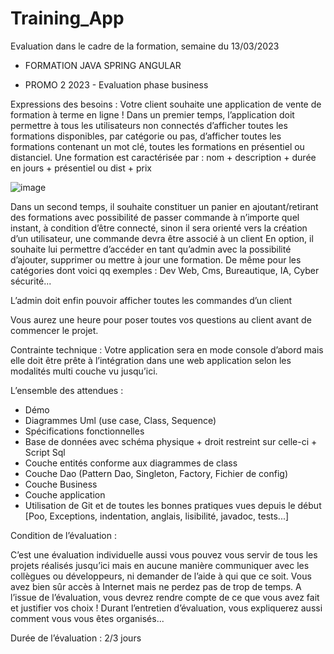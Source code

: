 # Training_App
Evaluation dans le cadre de la formation, semaine du 13/03/2023

- FORMATION JAVA SPRING ANGULAR

- PROMO 2 2023 - Evaluation phase business

Expressions des besoins :
Votre client souhaite une application de vente de formation à terme en ligne !
Dans un premier temps, l’application doit permettre à tous les utilisateurs non connectés d’afficher
toutes les formations disponibles, par catégorie ou pas, d’afficher toutes les formations contenant un
mot clé, toutes les formations en présentiel ou distanciel.
Une formation est caractérisée par : nom + description + durée en jours + présentiel ou dist + prix

![image](https://user-images.githubusercontent.com/90391689/224923781-b44dea5c-c746-4035-bdf5-07209509ab2d.png)

Dans un second temps, il souhaite constituer un panier en ajoutant/retirant des formations avec
possibilité de passer commande à n’importe quel instant, à condition d’être connecté, sinon il sera
orienté vers la création d’un utilisateur, une commande devra être associé à un client
En option, il souhaite lui permettre d’accéder en tant qu’admin avec la possibilité d’ajouter,
supprimer ou mettre à jour une formation. De même pour les catégories dont voici qq exemples :
Dev Web, Cms, Bureautique, IA, Cyber sécurité...

L’admin doit enfin pouvoir afficher toutes les commandes d’un client

Vous aurez une heure pour poser toutes vos questions au client avant de commencer le projet.

Contrainte technique : Votre application sera en mode console d’abord mais elle doit être prête à
l’intégration dans une web application selon les modalités multi couche vu jusqu’ici.

L’ensemble des attendues :
- Démo
- Diagrammes Uml (use case, Class, Sequence)
- Spécifications fonctionnelles
- Base de données avec schéma physique + droit restreint sur celle-ci + Script Sql
- Couche entités conforme aux diagrammes de class
- Couche Dao (Pattern Dao, Singleton, Factory, Fichier de config)
- Couche Business
- Couche application
- Utilisation de Git et de toutes les bonnes pratiques vues depuis le début [Poo, Exceptions,
indentation, anglais, lisibilité, javadoc, tests...]

Condition de l’évaluation :

C’est une évaluation individuelle aussi vous pouvez vous servir de tous les projets réalisés jusqu’ici
mais en aucune manière communiquer avec les collègues ou développeurs, ni demander de l’aide à
qui que ce soit. Vous avez bien sûr accès à Internet mais ne perdez pas de trop de temps.
A l’issue de l’évaluation, vous devrez rendre compte de ce que vous avez fait et justifier vos choix !
Durant l’entretien d’évaluation, vous expliquerez aussi comment vous vous êtes organisés...

Durée de l’évaluation : 2/3 jours
